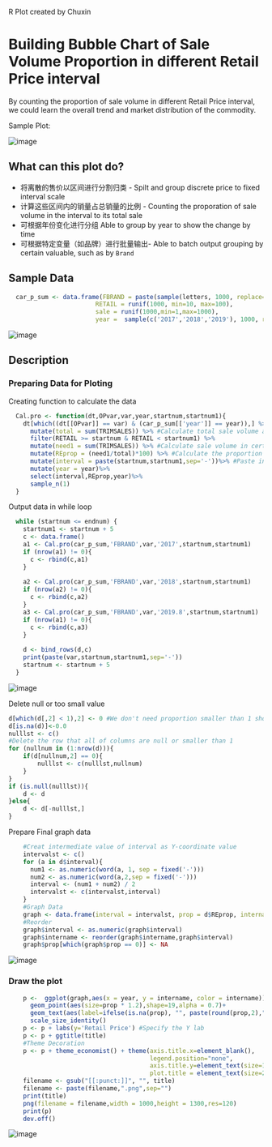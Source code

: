 R Plot created by Chuxin
# Building Bubble Chart of Sale Volume Proportion in different Retail Price interval
By counting the proportion of sale volume in different Retail Price interval, we could learn the overall trend and market distribution of the commodity. 

Sample Plot:

![image](https://github.com/czhang02-su/Image-set/blob/master/aBRANDRetail%20Proportion.png)

## What can this plot do?

* 将离散的售价以区间进行分割归类 - Spilt and group discrete price to fixed interval scale
* 计算这些区间内的销量占总销量的比例 - Counting the proporation of sale volume in the interval to its total sale
* 可根据年份变化进行分组 Able to group by year to show the change by time
* 可根据特定变量（如品牌）进行批量输出- Able to batch output grouping by certain valuable, such as by `Brand`

## Sample Data

```R
  car_p_sum <- data.frame(FBRAND = paste(sample(letters, 1000, replace= TRUE),'BRAND',sep='-'),
                        RETAIL = runif(1000, min=10, max=100),
                        sale = runif(1000,min=1,max=1000),
                        year =  sample(c('2017','2018','2019'), 1000, replace=TRUE))

```
![image](https://github.com/czhang02-su/Image-set/blob/master/sample%20data.jpg)
## Description
### Preparing Data for Ploting

Creating function to calculate the data
```R
  Cal.pro <- function(dt,OPvar,var,year,startnum,startnum1){
    dt[which((dt[[OPvar]] == var) & (car_p_sum[['year']] == year)),] %>%
      mutate(total = sum(TRIMSALES)) %>% #Calculate total sale volume as denominator
      filter(RETAIL >= startnum & RETAIL < startnum1) %>%
      mutate(need1 = sum(TRIMSALES)) %>% #Calculate sale volume in certain interval as numerator
      mutate(REprop = (need1/total)*100) %>% #Calculate the proportion
      mutate(interval = paste(startnum,startnum1,sep='-'))%>% #Paste interval name stored as plot y-value later
      mutate(year = year)%>%
      select(interval,REprop,year)%>%
      sample_n(1)
  }
```

Output data in while loop
```R
  while (startnum <= endnum) {
    startnum1 <- startnum + 5
    c <- data.frame()
    a1 <- Cal.pro(car_p_sum,'FBRAND',var,'2017',startnum,startnum1)
    if (nrow(a1) != 0){
      c <- rbind(c,a1)
    }
    
    a2 <- Cal.pro(car_p_sum,'FBRAND',var,'2018',startnum,startnum1)
    if (nrow(a2) != 0){
      c <- rbind(c,a2)
    }
    a3 <- Cal.pro(car_p_sum,'FBRAND',var,'2019.8',startnum,startnum1)
    if (nrow(a1) != 0){
      c <- rbind(c,a3)
    }
    
    d <- bind_rows(d,c)
    print(paste(var,startnum,startnum1,sep='-'))
    startnum <- startnum + 5
  }
```
![image](https://github.com/czhang02-su/Image-set/blob/master/data%20after%20loop.jpg)

Delete null or too small value
```R
d[which(d[,2] < 1),2] <- 0 #We don't need proportion smaller than 1 showing on graph
d[is.na(d)]<-0.0 
nulllst <- c()
#Delete the row that all of columns are null or smaller than 1
for (nullnum in (1:nrow(d))){
    if(d[nullnum,2] == 0){
        nulllst <- c(nulllst,nullnum)
    }
}
if (is.null(nulllst)){
    d <- d
}else{
    d <- d[-nulllst,]
}  
```

Prepare Final graph data
```R
    #Creat intermediate value of interval as Y-coordinate value
    intervalst <- c()
    for (a in d$interval){
      num1 <- as.numeric(word(a, 1, sep = fixed('-')))
      num2 <- as.numeric(word(a,2,sep = fixed('-')))
      interval <- (num1 + num2) / 2
      intervalst <- c(intervalst,interval)
    }
    #Graph Data
    graph <- data.frame(interval = intervalst, prop = d$REprop, intername = d$interval, year = d$year)
    #Reorder  
    graph$interval <- as.numeric(graph$interval)
    graph$intername <- reorder(graph$intername,graph$interval)
    graph$prop[which(graph$prop == 0)] <- NA
```
![image](https://github.com/czhang02-su/Image-set/blob/master/final%20graph%20data.jpg)

### Draw the plot
```R
    p <-  ggplot(graph,aes(x = year, y = intername, color = intername))+
      geom_point(aes(size=prop * 1.2),shape=19,alpha = 0.7)+
      geom_text(aes(label=ifelse(is.na(prop), "", paste(round(prop,2),"%",sep=""))),size=4, color = 'black',na.rm= T)+
      scale_size_identity()
    p <- p + labs(y='Retail Price') #Specify the Y lab
    p <- p + ggtitle(title)
    #Theme Decoration
    p <- p + theme_economist() + theme(axis.title.x=element_blank(),
                                       legend.position="none",
                                       axis.title.y=element_text(size=14,margin = margin(t = 0, r = 20, b = 0, l = 0)),
                                       plot.title = element_text(size=20,face="bold")) 
    filename <- gsub("[[:punct:]]", "", title)
    filename <- paste(filename,".png",sep="")
    print(title)
    png(filename = filename,width = 1000,height = 1300,res=120)
    print(p)
    dev.off()
```
![image](https://github.com/czhang02-su/Image-set/blob/master/aBRANDRetail%20Proportion.png)